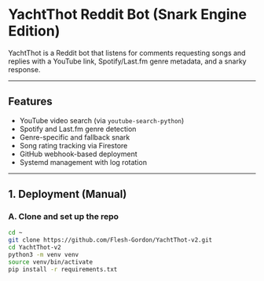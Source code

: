 # YachtThot Reddit Bot (Snark Engine Edition)

YachtThot is a Reddit bot that listens for comments requesting songs and replies with a YouTube link, Spotify/Last.fm genre metadata, and a snarky response.

---

## Features

- YouTube video search (via `youtube-search-python`)
- Spotify and Last.fm genre detection
- Genre-specific and fallback snark
- Song rating tracking via Firestore
- GitHub webhook-based deployment
- Systemd management with log rotation

---

## 1. Deployment (Manual)

### A. Clone and set up the repo

```bash
cd ~
git clone https://github.com/Flesh-Gordon/YachtThot-v2.git
cd YachtThot-v2
python3 -m venv venv
source venv/bin/activate
pip install -r requirements.txt